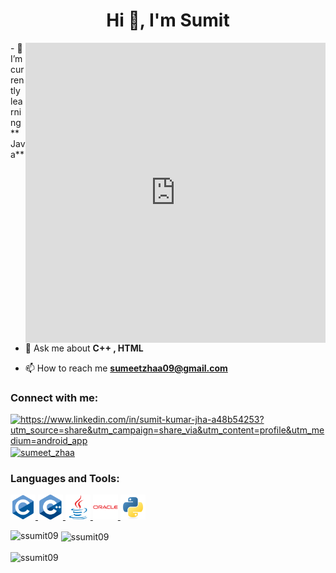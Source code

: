 <!-- [![MasterHead](https://www.freeimages.com/photo/digital-dreams-1155914)] -->
<h1 align="center">Hi 👋, I'm Sumit</h1>

<!--<img align="right" alt="Coding" width="400" src="https://giphy.com/gifs/glitch-internet-computer-TFPdmm3rdzeZ0kP3zG" alt="ssumit09" /> </p>-->
<iframe align="right" src="https://giphy.com/embed/TFPdmm3rdzeZ0kP3zG" width="480" height="480" frameBorder="0" class="giphy-embed" allowFullScreen></iframe>
- 🌱 I’m currently learning **Java**

- 💬 Ask me about **C++ , HTML**

- 📫 How to reach me **sumeetzhaa09@gmail.com**

<h3 align="left">Connect with me:</h3>
<p align="left">
<a href="https://linkedin.com/in/https://www.linkedin.com/in/sumit-kumar-jha-a48b54253?utm_source=share&utm_campaign=share_via&utm_content=profile&utm_medium=android_app" target="blank"><img align="center" src="https://raw.githubusercontent.com/rahuldkjain/github-profile-readme-generator/master/src/images/icons/Social/linked-in-alt.svg" alt="https://www.linkedin.com/in/sumit-kumar-jha-a48b54253?utm_source=share&utm_campaign=share_via&utm_content=profile&utm_medium=android_app" height="30" width="40" /></a>
<a href="https://instagram.com/sumeet_zhaa" target="blank"><img align="center" src="https://raw.githubusercontent.com/rahuldkjain/github-profile-readme-generator/master/src/images/icons/Social/instagram.svg" alt="sumeet_zhaa" height="30" width="40" /></a>
</p>

<h3 align="left">Languages and Tools:</h3>
<p align="left"> <a href="https://www.cprogramming.com/" target="_blank" rel="noreferrer"> <img src="https://raw.githubusercontent.com/devicons/devicon/master/icons/c/c-original.svg" alt="c" width="40" height="40"/> </a> <a href="https://www.w3schools.com/cpp/" target="_blank" rel="noreferrer"> <img src="https://raw.githubusercontent.com/devicons/devicon/master/icons/cplusplus/cplusplus-original.svg" alt="cplusplus" width="40" height="40"/> </a> <a href="https://www.java.com" target="_blank" rel="noreferrer"> <img src="https://raw.githubusercontent.com/devicons/devicon/master/icons/java/java-original.svg" alt="java" width="40" height="40"/> </a> <a href="https://www.oracle.com/" target="_blank" rel="noreferrer"> <img src="https://raw.githubusercontent.com/devicons/devicon/master/icons/oracle/oracle-original.svg" alt="oracle" width="40" height="40"/> </a> <a href="https://www.python.org" target="_blank" rel="noreferrer"> <img src="https://raw.githubusercontent.com/devicons/devicon/master/icons/python/python-original.svg" alt="python" width="40" height="40"/> </a> </p>

<p><img align="left" src="https://github-readme-stats.vercel.app/api/top-langs?username=ssumit09&show_icons=true&locale=en&layout=compact" alt="ssumit09" /></p>

<p>&nbsp;<img align="center" src="https://github-readme-stats.vercel.app/api?username=ssumit09&show_icons=true&locale=en" alt="ssumit09" /></p>

<p><img align="center" src="https://github-readme-streak-stats.herokuapp.com/?user=ssumit09&" alt="ssumit09" /></p>
